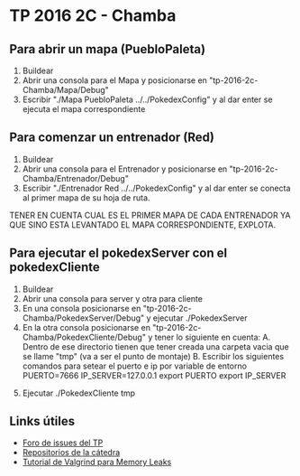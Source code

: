 # TP 2016 2C - Chamba

## Para abrir un mapa (PuebloPaleta)
1. Buildear
2. Abrir una consola para el Mapa y posicionarse en "tp-2016-2c-Chamba/Mapa/Debug"
3. Escribir "./Mapa PuebloPaleta ../../PokedexConfig" y al dar enter se ejecuta el mapa correspondiente

## Para comenzar un entrenador (Red)
1. Buildear
2. Abrir una consola para el Entrenador y posicionarse en "tp-2016-2c-Chamba/Entrenador/Debug"
3. Escribir "./Entrenador Red ../../PokedexConfig" y al dar enter se conecta al primer mapa de su hoja de ruta.

TENER EN CUENTA CUAL ES EL PRIMER MAPA DE CADA ENTRENADOR YA QUE SINO ESTA LEVANTADO EL MAPA CORRESPONDIENTE, EXPLOTA.

## Para ejecutar el pokedexServer con el pokedexCliente
1. Buildear
2. Abrir una consola para server y otra para cliente
3. En una consola posicionarse en  "tp-2016-2c-Chamba/PokedexServer/Debug" y ejecutar ./PokedexServer
4. En la otra consola posicionarse en "tp-2016-2c-Chamba/PokedexCliente/Debug" y tener lo siguiente en cuenta:
   A. Dentro de ese directorio tienen que tener creada una carpeta vacia que se llame "tmp" (va a ser el punto de montaje)
   B. Escribir los siguientes comandos para setear el puerto e ip por variable de entorno
      PUERTO=7666
      IP_SERVER=127.0.0.1
      export PUERTO
      export IP_SERVER
5) Ejecutar ./PokedexCliente tmp

## Links útiles
* [Foro de issues del TP](https://github.com/sisoputnfrba/foro/issues)
* [Repositorios de la cátedra](https://github.com/sisoputnfrba)
* [Tutorial de Valgrind para Memory Leaks](https://docs.google.com/document/d/1flOJ2P2g9UGVRiruuA4OCF6nucbN_BWVI0WDlYTJNf4/edit#)



